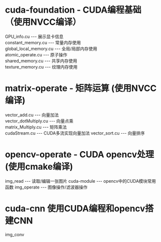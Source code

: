 # cuda-foundation - CUDA编程基础（使用NVCC编译）
GPU_info.cu --- 展示显卡信息\
constant_memory.cu --- 常量内存使用\
global_local_memory.cu --- 全局/局部内存使用\
atomic_operate.cu --- 原子操作\
shared_memory.cu --- 共享内存使用\
texture_memory.cu --- 纹理内存使用
# matrix-operate - 矩阵运算 (使用NVCC编译)
vector_add.cu --- 向量加法 \
vector_dotMultiply.cu --- 向量点乘\
matrix_Multiply.cu --- 矩阵乘法 \
cudaStream.cu --- CUDA多流实现向量加法
vector_sort.cu --- 向量排序
# opencv-operate - CUDA opencv处理 (使用cmake编译)
img_read --- 读取/编辑一张图片
cuda-module --- opencv中的CUDA模块常用函数
img_operate --- 图像操作/滤波器操作
# cuda-cnn  使用CUDA编程和opencv搭建CNN
img_conv